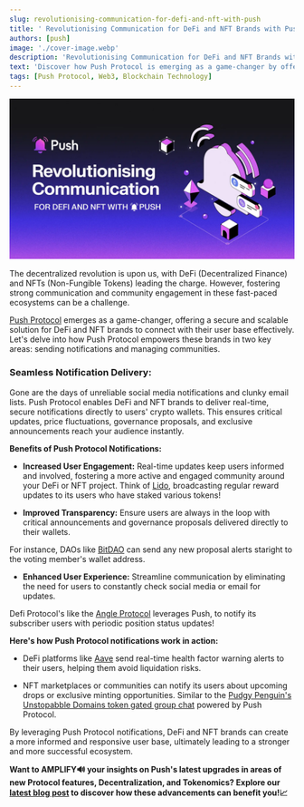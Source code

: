```yaml
---
slug: revolutionising-communication-for-defi-and-nft-with-push
title: ' Revolutionising Communication for DeFi and NFT Brands with Push! '
authors: [push]
image: './cover-image.webp'
description: 'Revolutionising Communication for DeFi and NFT Brands with Push!'
text: 'Discover how Push Protocol is emerging as a game-changer by offering a secure and scalable solution for DeFi and NFT brands to connect with their user base effectively.'
tags: [Push Protocol, Web3, Blockchain Technology]
---
```


![Cover Image of Revolutionising Communication for DeFi and NFT Brands with Push ](./cover-image.webp)

<!--truncate-->

The decentralized revolution is upon us, with DeFi (Decentralized Finance) and NFTs (Non-Fungible Tokens) leading the charge. However, fostering strong communication and community engagement in these fast-paced ecosystems can be a challenge.

[Push Protocol](https://push.org/) emerges as a game-changer, offering a secure and scalable solution for DeFi and NFT brands to connect with their user base effectively. Let's delve into how Push Protocol empowers these brands in two key areas: sending notifications and managing communities.

### Seamless Notification Delivery:

Gone are the days of unreliable social media notifications and clunky email lists. Push Protocol enables DeFi and NFT brands to deliver real-time, secure notifications directly to users' crypto wallets. This ensures critical updates, price fluctuations, governance proposals, and exclusive announcements reach your audience instantly.

**Benefits of Push Protocol Notifications:**

- **Increased User Engagement:** Real-time updates keep users informed and involved, fostering a more active and engaged community around your DeFi or NFT project.
  Think of [Lido](https://lido.fi/), broadcasting regular reward updates to its users who have staked various tokens!

- **Improved Transparency:** Ensure users are always in the loop with critical announcements and governance proposals delivered directly to their wallets.

For instance, DAOs like [BitDAO](https://www.mantle.xyz/) can send any new proposal alerts staright to the voting member's wallet address.

- **Enhanced User Experience:** Streamline communication by eliminating the need for users to constantly check social media or email for updates.

Defi Protocol's like the [Angle Protocol](https://app.push.org/channels/0xA2dEe32662F6243dA539bf6A8613F9A9e39843D3?utm_source=Dapp&utm_medium=blog&utm_campaign=amplify_upgrade) leverages Push, to notify its subscriber users with periodic position status updates!

**Here's how Push Protocol notifications work in action:**

- DeFi platforms like [Aave](https://app.push.org/channels/0xAA940b3501176af328423d975C350d0d1BaAae50?utm_source=Dapp&utm_medium=blog&utm_campaign=amplify_upgrade) send real-time health factor warning alerts to their users, helping them avoid liquidation risks.

- NFT marketplaces or communities can notify its users about upcoming drops or exclusive minting opportunities.
  Similar to the [Pudgy Penguin's Unstopabble Domains token gated group chat](https://twitter.com/pushprotocol/status/1777929898784444842?utm_source=google&utm_medium=twitter&utm_campaign=amplify_upgrade) powered by Push Protocol.

By leveraging Push Protocol notifications, DeFi and NFT brands can create a more informed and responsive user base, ultimately leading to a stronger and more successful ecosystem.


**Want to AMPLIFY🔊 your insights on Push's latest upgrades in areas of new Protocol features, Decentralization, and Tokenomics? Explore our [latest blog post](https://push.org/blog/amplify-campaign/?utm_source=google&utm_medium=blog&utm_campaign=amplify_upgrade) to discover how these advancements can benefit you!📈**